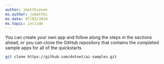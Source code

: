 ```yaml
---
author: jmatthiesen
ms.author: jomatthi
ms.date: 07/03/2024
ms.topic: include
---
```


 You can create your own app and follow along the steps in the sections ahead, or you can clone the GitHub repository that contains the completed sample apps for all of the quickstarts.

```bash
git clone https://github.com/dotnet/ai-samples.git
```
